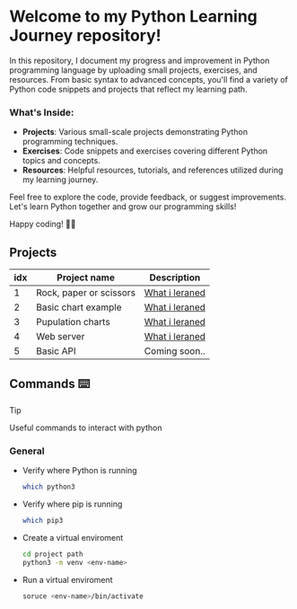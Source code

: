 # Welcome to my Python Learning Journey repository!

In this repository, I document my progress and improvement in Python programming language by uploading small projects, exercises, and resources. From basic syntax to advanced concepts, you'll find a variety of Python code snippets and projects that reflect my learning path.

### What's Inside:

-   **Projects**: Various small-scale projects demonstrating Python programming techniques.
-   **Exercises**: Code snippets and exercises covering different Python topics and concepts.
-   **Resources**: Helpful resources, tutorials, and references utilized during my learning journey.

Feel free to explore the code, provide feedback, or suggest improvements. Let's learn Python together and grow our programming skills!

Happy coding! 🐍✨

## Projects

| idx | Project name            | Description                                    |
| --- | ----------------------- | ---------------------------------------------- |
| 1   | Rock, paper or scissors | [What i leraned](/rps-game/README.md)          |
| 2   | Basic chart example     | [What i leraned](/matplotlib-charts/README.md) |
| 3   | Pupulation charts       | [What i leraned](/population-charts/README.md) |
| 4   | Web server              | [What i leraned](/web-server/README.md)        |
| 5   | Basic API               | Coming soon..                                  |

## Commands ⌨️

> [!TIP]
> Useful commands to interact with python

### General

-   Verify where Python is running

    ```sh
    which python3
    ```

-   Verify where pip is running

    ```sh
    which pip3
    ```

-   Create a virtual enviroment

    ```sh
    cd project path
    python3 -m venv <env-name>
    ```

-   Run a virtual enviroment
    ```sh
    soruce <env-name>/bin/activate
    ```
